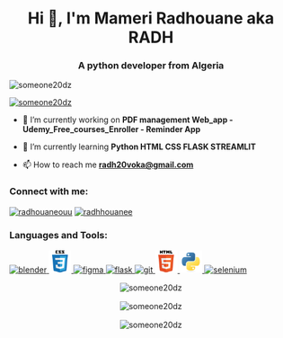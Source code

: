 <h1 align="center">Hi 👋, I'm Mameri Radhouane aka RADH</h1>
<h3 align="center">A python developer from Algeria</h3>

<p align="left"> <img src="https://komarev.com/ghpvc/?username=someone20dz&label=Profile%20views&color=0e75b6&style=flat" alt="someone20dz" /> </p>

<p align="left"> <a href="https://github.com/ryo-ma/github-profile-trophy"><img src="https://github-profile-trophy.vercel.app/?username=someone20dz" alt="someone20dz" /></a> </p>

- 🔭 I’m currently working on **PDF management Web_app - Udemy_Free_courses_Enroller - Reminder App**

- 🌱 I’m currently learning **Python HTML CSS FLASK STREAMLIT**

- 📫 How to reach me **radh20voka@gmail.com**

<h3 align="left">Connect with me:</h3>
<p align="left">
<a href="https://fb.com/radhouaneouu" target="blank"><img align="center" src="https://cdn.jsdelivr.net/npm/simple-icons@3.0.1/icons/facebook.svg" alt="radhouaneouu" height="30" width="40" /></a>
<a href="https://instagram.com/radhhouanee" target="blank"><img align="center" src="https://cdn.jsdelivr.net/npm/simple-icons@3.0.1/icons/instagram.svg" alt="radhhouanee" height="30" width="40" /></a>
</p>

<h3 align="left">Languages and Tools:</h3>
<p align="left"> <a href="https://www.blender.org/" target="_blank"> <img src="https://download.blender.org/branding/community/blender_community_badge_white.svg" alt="blender" width="40" height="40"/> </a> <a href="https://www.w3schools.com/css/" target="_blank"> <img src="https://raw.githubusercontent.com/devicons/devicon/master/icons/css3/css3-original-wordmark.svg" alt="css3" width="40" height="40"/> </a> <a href="https://www.figma.com/" target="_blank"> <img src="https://www.vectorlogo.zone/logos/figma/figma-icon.svg" alt="figma" width="40" height="40"/> </a> <a href="https://flask.palletsprojects.com/" target="_blank"> <img src="https://www.vectorlogo.zone/logos/pocoo_flask/pocoo_flask-icon.svg" alt="flask" width="40" height="40"/> </a> <a href="https://git-scm.com/" target="_blank"> <img src="https://www.vectorlogo.zone/logos/git-scm/git-scm-icon.svg" alt="git" width="40" height="40"/> </a> <a href="https://www.w3.org/html/" target="_blank"> <img src="https://raw.githubusercontent.com/devicons/devicon/master/icons/html5/html5-original-wordmark.svg" alt="html5" width="40" height="40"/> </a> <a href="https://www.python.org" target="_blank"> <img src="https://raw.githubusercontent.com/devicons/devicon/master/icons/python/python-original.svg" alt="python" width="40" height="40"/> </a> <a href="https://www.selenium.dev" target="_blank"> <img src="https://raw.githubusercontent.com/detain/svg-logos/780f25886640cef088af994181646db2f6b1a3f8/svg/selenium-logo.svg" alt="selenium" width="40" height="40"/> </a> </p>
<center>
<p><img align="center" src="https://github-readme-stats.vercel.app/api/top-langs?username=someone20dz&show_icons=true&locale=en&layout=compact" alt="someone20dz" /></p>

<p><img align="center" src="https://github-readme-stats.vercel.app/api?username=someone20dz&show_icons=true&locale=en" alt="someone20dz" /></p>

<p><img align="center" src="https://github-readme-streak-stats.herokuapp.com/?user=someone20dz&" alt="someone20dz" /></p>
</center>
